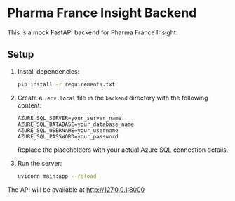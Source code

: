 # Pharma France Insight Backend

This is a mock FastAPI backend for Pharma France Insight.

## Setup

1. Install dependencies:
   ```bash
   pip install -r requirements.txt
   ```

2. Create a `.env.local` file in the `backend` directory with the following content:
   ```
   AZURE_SQL_SERVER=your_server_name
   AZURE_SQL_DATABASE=your_database_name
   AZURE_SQL_USERNAME=your_username
   AZURE_SQL_PASSWORD=your_password
   ```
   Replace the placeholders with your actual Azure SQL connection details.

3. Run the server:
   ```bash
   uvicorn main:app --reload
   ```

The API will be available at http://127.0.0.1:8000 